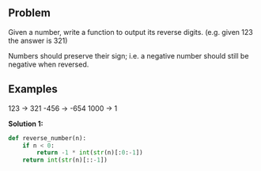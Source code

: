 ## Problem

Given a number, write a function to output its reverse digits. (e.g. given 123 the answer is 321)

Numbers should preserve their sign; i.e. a negative number should still be negative when reversed.

## Examples

123 -> 321
-456 -> -654
1000 -> 1

**Solution 1:**

```python
def reverse_number(n):
    if n < 0:
        return -1 * int(str(n)[:0:-1])
    return int(str(n)[::-1])
```
